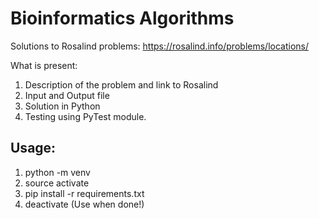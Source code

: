 # Bioinformatics Algorithms

Solutions to Rosalind problems: https://rosalind.info/problems/locations/

What is present:

1. Description of the problem and link to Rosalind
2. Input and Output file
3. Solution in Python
4. Testing using PyTest module.

## Usage:

1. python -m venv <environment-name>
2. source activate <environment-name>
3. pip install -r requirements.txt
4. deactivate (Use when done!)
